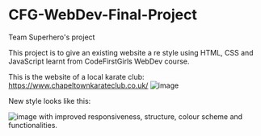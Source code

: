 # CFG-WebDev-Final-Project
 Team Superhero's project
 
This project is to give an existing website a re style using HTML, CSS and JavaScript learnt from CodeFirstGirls WebDev course. 

This is the website of a local karate club: https://www.chapeltownkarateclub.co.uk/
![image](https://user-images.githubusercontent.com/112980096/196167661-55d9ab52-b60c-4649-9b48-f88fb6f25667.png)

New style looks like this: 

![image](https://user-images.githubusercontent.com/112980096/196955248-eb938820-8a52-4e10-ba54-7975c5228770.png)
 with improved responsiveness, structure, colour scheme and functionalities.
